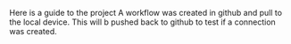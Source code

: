 Here is a guide to the project
A workflow was created in github  and pull to the local device. 
This will b pushed back to github to test if a connection was created.